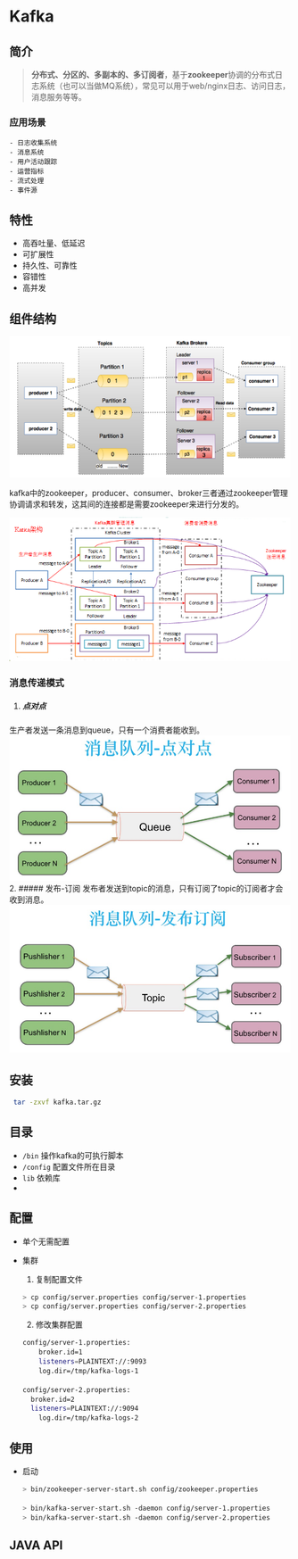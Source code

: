 # Kafka

## 简介

> **分布式、分区的、多副本的、多订阅者**，基于**zookeeper**协调的分布式日志系统（也可以当做MQ系统），常见可以用于web/nginx日志、访问日志，消息服务等等。

### 应用场景

	- 日志收集系统
	- 消息系统
	- 用户活动跟踪
	- 运营指标
	- 流式处理
	- 事件源

## 特性

- 高吞吐量、低延迟
- 可扩展性
- 持久性、可靠性
- 容错性
- 高并发

## 组件结构

![结构图解](../../_media/kafka/constructor.png)

kafka中的zookeeper，producer、consumer、broker三者通过zookeeper管理协调请求和转发，这其间的连接都是需要zookeeper来进行分发的。

![结构图解](../../_media/kafka/zookeeper.png)

### 消息传递模式

1. ##### 点对点
生产者发送一条消息到queue，只有一个消费者能收到。
![消息队列点对点](../../_media/kafka/p2p.png)
2. ##### 发布-订阅
发布者发送到topic的消息，只有订阅了topic的订阅者才会收到消息。
![消息队列订阅发布](../../_media/kafka/p2s.png)



## 安装

```bash
 tar -zxvf kafka.tar.gz
```



## 目录

* `/bin`  操作kafka的可执行脚本
* `/config` 配置文件所在目录
* `lib` 依赖库
* 

## 配置

* 单个无需配置

* 集群

  1. 复制配置文件

  ```bash
  > cp config/server.properties config/server-1.properties
  > cp config/server.properties config/server-2.properties
  ```

   2. 修改集群配置

  ```bash
  config/server-1.properties:
      broker.id=1
      listeners=PLAINTEXT://:9093
      log.dir=/tmp/kafka-logs-1
  
  config/server-2.properties:
    broker.id=2
    listeners=PLAINTEXT://:9094
      log.dir=/tmp/kafka-logs-2
  ```

  

## 使用

* 启动

  ```bash
  > bin/zookeeper-server-start.sh config/zookeeper.properties
  
  > bin/kafka-server-start.sh -daemon config/server-1.properties 
  > bin/kafka-server-start.sh -daemon config/server-2.properties 
  ```

  

## JAVA API

[Kafka的简介与架构]: https://www.cnblogs.com/frankdeng/p/9310684.html

[Kafka面试题]: https://zhuanlan.zhihu.com/p/94412266

